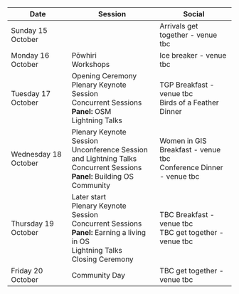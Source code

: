 <!-- page name: Program
everything needs to be linked to a page
venues need to be included
update with Pretalx link
status: writing -->
| Date | Session | Social |
| -- | -- | -- |
| Sunday 15 October |  | Arrivals get together - venue tbc |
| Monday 16 October	| Pōwhiri<br> Workshops | Ice breaker - venue tbc |
| Tuesday 17 October| Opening Ceremony<br> Plenary Keynote Session<br> Concurrent Sessions<br> **Panel:** OSM<br> Lightning Talks | TGP Breakfast - venue tbc<br> Birds of a Feather Dinner |
| Wednesday 18 October | Plenary Keynote Session<br> Unconference Session and Lightning Talks<br> Concurrent Sessions<br> **Panel:** Building OS Community | Women in GIS Breakfast - venue tbc<br> Conference Dinner - venue tbc |
| Thursday 19 October | Later start <br> Plenary Keynote Session<br> Concurrent Sessions<br> **Panel:** Earning a living in OS<br> Lightning Talks<br> Closing Ceremony | TBC Breakfast - venue tbc<br> TBC get together - venue tbc |
| Friday 20 October | Community Day | TBC get together - venue tbc |
